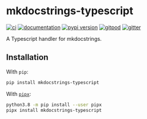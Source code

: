 # mkdocstrings-typescript

[![ci](https://github.com/mkdocstrings/typescript/workflows/ci/badge.svg)](https://github.com/mkdocstrings/typescript/actions?query=workflow%3Aci)
[![documentation](https://img.shields.io/badge/docs-mkdocs%20material-blue.svg?style=flat)](https://mkdocstrings.github.io/typescript/)
[![pypi version](https://img.shields.io/pypi/v/mkdocstrings-typescript.svg)](https://pypi.org/project/mkdocstrings-typescript/)
[![gitpod](https://img.shields.io/badge/gitpod-workspace-blue.svg?style=flat)](https://gitpod.io/#https://github.com/mkdocstrings/typescript)
[![gitter](https://badges.gitter.im/join%20chat.svg)](https://gitter.im/mkdocstrings/typescript)

A Typescript handler for mkdocstrings.

## Installation

With `pip`:
```bash
pip install mkdocstrings-typescript
```

With [`pipx`](https://github.com/pipxproject/pipx):
```bash
python3.8 -m pip install --user pipx
pipx install mkdocstrings-typescript
```

